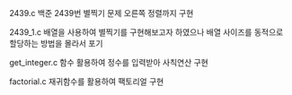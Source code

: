 2439.c
백준 2439번 별찍기 문제 오른쪽 정렬까지 구현

2439_1.c
배열을 사용하여 별찍기를 구현해보고자 하였으나 배열 사이즈를 동적으로 할당하는 방법을 몰라서 포기

get_integer.c
함수 활용하여 정수를 입력받아 사칙연산 구현

factorial.c
재귀함수를 활용하여 팩토리얼 구현
